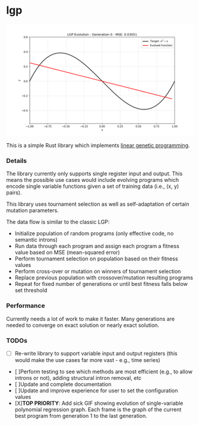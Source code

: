 # lgp

![LGP Evolution](media/lgp_evolution1.gif)

This is a simple Rust library which implements [linear genetic programming](https://en.wikipedia.org/wiki/Linear_genetic_programming). 

### Details
The library currently only supports single register input and output. This means the possible use cases would include evolving programs which encode single variable functions given a set of training data (i.e., (x, y) pairs).

This library uses tournament selection as well as self-adaptation of certain mutation parameters.

The data flow is similar to the classic LGP: 
- Initialize population of random programs (only effective code, no semantic introns)
- Run data through each program and assign each program a fitness value based on MSE (mean-squared error)
- Perform tournament selection on population based on their fitness values
- Perform cross-over or mutation on winners of tournament selection
- Replace previous population with crossover/mutation resulting programs
- Repeat for fixed number of generations or until best fitness falls below set threshold

### Performance
Currently needs a lot of work to make it faster. Many generations are needed to converge on exact solution or nearly exact solution.

### TODOs
- [ ] Re-write library to support variable input and output registers (this would make the use cases far more vast - e.g., time series)
- [ ]Perform testing to see which methods are most efficient (e.g., to allow introns or not), adding structural intron removal, etc
- [ ]Update and complete documentation
- [ ]Update and improve experience for user to set the configuration values
- [X]**TOP PRIORITY**: Add sick GIF showing evolution of single-variable polynomial regression graph. Each frame is the graph of the current best program from generation 1 to the last generation.
